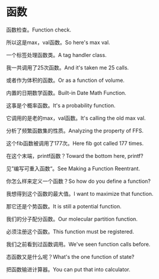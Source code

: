 # 函数

<p><span class="chinese">函数检查。</span><span class="english">Function check.</span></p>

<p><span class="chinese">所以这是max，val函数。</span><span class="english">So here's max val.</span></p>

<p><span class="chinese">一个标签处理函数类。</span><span class="english">A tag handler class.</span></p>

<p><span class="chinese">我一共调用了25次函数。</span><span class="english">And it's taken me 25 calls.</span></p>

<p><span class="chinese">或者作为体积的函数。</span><span class="english">Or as a function of volume.</span></p>

<p><span class="chinese">内置的日期数学函数。</span><span class="english">Built-in Date Math Function.</span></p>

<p><span class="chinese">这事是个概率函数。</span><span class="english">It's a probability function.</span></p>

<p><span class="chinese">它调用的是老的max，val函数。</span><span class="english">It's calling the old max val.</span></p>

<p><span class="chinese">分析了频繁函数集的性质。</span><span class="english">Analyzing the property of FFS.</span></p>

<p><span class="chinese">这个fib函数被调用了177次。</span><span class="english">Here fib got called 177 times.</span></p>

<p><span class="chinese">在这个末端，printf函数？</span><span class="english">Toward the bottom here, printf?</span></p>

<p><span class="chinese">见”编写可重入函数“。</span><span class="english">See Making a Function Reentrant.</span></p>

<p><span class="chinese">你怎么样来定义一个函数？</span><span class="english">So how do you define a function?</span></p>

<p><span class="chinese">我想得到这个函数的最大值。</span><span class="english">I want to maximize that function.</span></p>

<p><span class="chinese">那它还是个势函数。</span><span class="english">It is still a potential function.</span></p>

<p><span class="chinese">我们的分子配分函数。</span><span class="english">Our molecular partition function.</span></p>

<p><span class="chinese">必须注册这个函数。</span><span class="english">This function must be registered.</span></p>

<p><span class="chinese">我们之前看到过函数调用。</span><span class="english">We've seen function calls before.</span></p>

<p><span class="chinese">态函数又是什么呢？</span><span class="english">What's the one function of state?</span></p>

<p><span class="chinese">把函数输进计算器。</span><span class="english">You can put that into calculator.</span></p>

